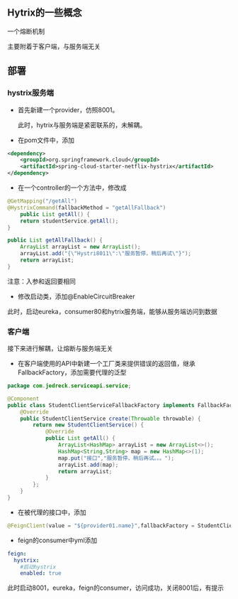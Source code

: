 ## Hytrix的一些概念

一个熔断机制

主要附着于客户端，与服务端无关

## 部署

### hystrix服务端

- 首先新建一个provider，仿照8001。

  此时，hytrix与服务端是紧密联系的，未解耦。

- 在pom文件中，添加

```xml
<dependency>
    <groupId>org.springframework.cloud</groupId>
    <artifactId>spring-cloud-starter-netflix-hystrix</artifactId>
</dependency>
```

- 在一个controller的一个方法中，修改成

```java
@GetMapping("/getAll")
@HystrixCommand(fallbackMethod = "getAllFallback")
    public List getAll() {
    return studentService.getAll();
}

public List getAllFallback() {
    ArrayList arrayList = new ArrayList();
    arrayList.add("{\"Hystri8011\":\"服务暂停，稍后再试\"}");
    return arrayList;
}
```
注意：入参和返回要相同


- 修改启动类，添加@EnableCircuitBreaker

此时，启动eureka，consumer80和hytrix服务端，能够从服务端访问到数据



### 客户端

接下来进行解耦，让熔断与服务端无关

- 在客户端使用的API中新建一个工厂类来提供错误的返回值，继承FallbackFactory，添加需要代理的泛型

```java
package com.jedreck.serviceapi.service;

@Component
public class StudentClientServiceFallbackFactory implements FallbackFactory<StudentClientService> {
    @Override
    public StudentClientService create(Throwable throwable) {
        return new StudentClientService() {
            @Override
            public List getAll() {
                ArrayList<HashMap> arrayList = new ArrayList<>();
                HashMap<String,String> map = new HashMap<>(1);
                map.put("接口","服务暂停，稍后再试。。。");
                arrayList.add(map);
                return arrayList;
            }
        };
    }
}
```



- 在被代理的接口中，添加

```java
@FeignClient(value = "${provider01.name}",fallbackFactory = StudentClientServiceFallbackFactory.class)
```



- feign的consumer中yml添加

```yaml
feign:
  hystrix:
    #启动hystrix
    enabled: true
```

此时启动8001，eureka，feign的consumer，访问成功，关闭8001后，有提示











